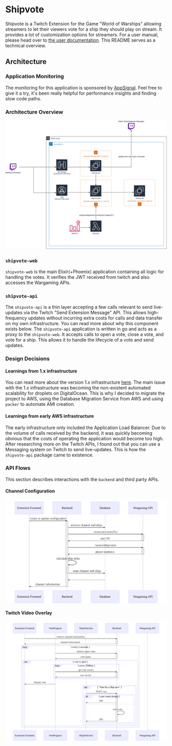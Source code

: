 # Shipvote

Shipvote is a Twitch Extension for the Game "World of Warships" allowing streamers to let their viewers
vote for a ship they should play on stream. It provides a lot of customization options for streamers.
For a user manual, please head over to [the user documentation](https://shipvote.in.fkn.space/getting-started).
This README serves as a technical overview.

## Architecture

### Application Monitoring

The monitoring for this application is sponsored by [AppSignal](https://appsignal.com). Feel free
to give it a try, it's been really helpful for performance insights and finding slow code paths.

### Architecture Overview

![Backend Architecture Diagram](docs/architecture.png)

### `shipvote-web`

`shipvote-web` is the main Elixir(+Phoenix) application containing all logic for
handling the votes. It verifies the JWT received from twitch and also accesses the
Wargaming APIs.

### `shipvote-api`

The `shipvote-api` is a thin layer accepting a few calls relevant to send live-updates
via the Twitch "Send Extension Message" API. This allows high-frequency updates without
incurring extra costs for calls and data transfer on my own infrastructure. You can read
more about why this component exists below.
The `shipvote-api` application is written in go and acts as a proxy to the `shipvote-web`.
It accepts calls to open a vote, close a vote, and vote for a ship. This allows it to handle
the lifecycle of a vote and send updates.

### Design Decisions

#### Learnings from 1.x infrastructure

You can read more about the version 1.x infrastructure [here](docs/1.x/README.md).
The main issue with the 1.x infrastructure was becoming the non-existent automated
scalability for droplets on DigitalOcean. This is why I decided to migrate the project
to AWS, using the Database Migration Service from AWS and using `packer` to automate
AMI creation.

#### Learnings from early AWS infrastructure

The early infrastructure only included the Application Load Balancer. Due to the volume
of calls received by the backend, it was quickly becoming obvious that the costs of
operating the application would become too high. After researching more on the Twitch APIs,
I found out that you can use a Messaging system on Twitch to send live-updates. This is how
the `shipvote-api` package came to existence.

### API Flows

This section describes interactions with the `backend` and third party APIs.

#### Channel Configuration

![Channel Configuration Sequence Diagram](docs/config.svg)

#### Twitch Video Overlay

![Twitch Video Overlay Sequence Diagram](docs/video_overlay.svg)
